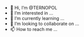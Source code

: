 - 👋 Hi, I’m @TERNOPOL
- 👀 I’m interested in ...
- 🌱 I’m currently learning ...
- 💞️ I’m looking to collaborate on ...
- 📫 How to reach me ...

<!---
TERNOPOL/TERNOPOL is a ✨ special ✨ repository because its `README.md` (this file) appears on your GitHub profile.
You can click the Preview link to take a look at your changes.
--->
